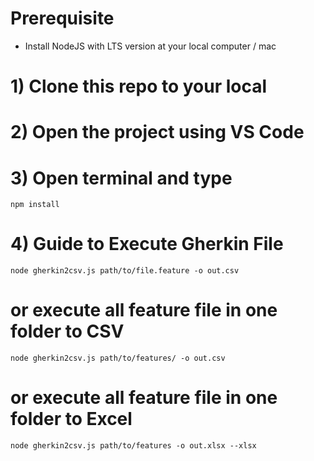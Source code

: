 # Prerequisite
- Install NodeJS with LTS version at your local computer / mac

# 1) Clone this repo to your local

# 2) Open the project using VS Code

# 3) Open terminal and type
```
npm install
```

# 4) Guide to Execute Gherkin File
```
node gherkin2csv.js path/to/file.feature -o out.csv
```
# or execute all feature file in one folder to CSV
```
node gherkin2csv.js path/to/features/ -o out.csv
```

# or execute all feature file in one folder to Excel
```
node gherkin2csv.js path/to/features -o out.xlsx --xlsx
```